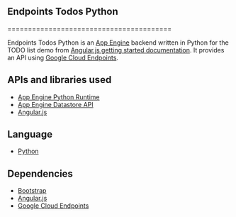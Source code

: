## Endpoints Todos Python
========================================

Endpoints Todos Python is an [App Engine][6] backend written in Python for the TODO list demo from [Angular.js getting started documentation][0]. It provides an API using [Google Cloud Endpoints][3].

## APIs and libraries used
- [App Engine Python Runtime][1]
- [App Engine Datastore API][4]
- [Angular.js][2]

## Language
- [Python][1]

## Dependencies
- [Bootstrap][5]
- [Angular.js][2]
- [Google Cloud Endpoints][3]

[0]: http://angularjs.org/#add-some-control
[1]: https://developers.google.com/appengine/docs/python/
[2]: http://angularjs.org
[3]: https://developers.google.com/appengine/docs/python/endpoints/
[4]: https://developers.google.com/appengine/docs/python/ndb/
[5]: http://twitter.github.io/bootstrap/
[6]: https://developers.google.com/appengine
